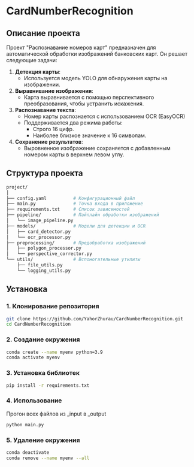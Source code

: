 # CardNumberRecognition
## Описание проекта

Проект "Распознавание номеров карт" предназначен для автоматической обработки изображений банковских карт. Он решает следующие задачи:
1. **Детекция карты**:
   - Используется модель YOLO для обнаружения карты на изображении.
2. **Выравнивание изображения**:
   - Карта выравнивается с помощью перспективного преобразования, чтобы устранить искажения.
3. **Распознавание текста**:
   - Номер карты распознается с использованием OCR (EasyOCR)
   - Поддерживается два режима работы:
     - Строго 16 цифр.
     - Наиболее близкое значение к 16 символам.
4. **Сохранение результатов**:
   - Выровненное изображение сохраняется с добавленным номером карты в верхнем левом углу.

## Структура проекта
```bash
project/
│
├── config.yaml          # Конфигурационный файл
├── main.py              # Точка входа в приложение
├── requirements.txt     # Список зависимостей
├── pipeline/            # Пайплайн обработки изображений
│   └── image_pipeline.py
├── models/              # Модели для детекции и OCR
│   ├── card_detector.py
│   └── ocr_processor.py
├── preprocessing/       # Предобработка изображений
│   ├── polygon_processor.py
│   └── perspective_corrector.py
└── utils/               # Вспомогательные утилиты
    ├── file_utils.py
    └── logging_utils.py
```

## Установка

### 1. Клонирование репозитория
```bash
git clone https://github.com/YahorZhurau/CardNumberRecognition.git
cd CardNumberRecognition
```

### 2. Создание окружения
```bash
conda create --name myenv python=3.9
conda activate myenv
```

### 3. Установка библиотек
```bash
pip install -r requirements.txt
```

### 4. Использование
Прогон всех файлов из _input в _output
```bash
python main.py
```

### 5. Удаление окружения
```bash
conda deactivate
conda remove --name myenv --all
```
